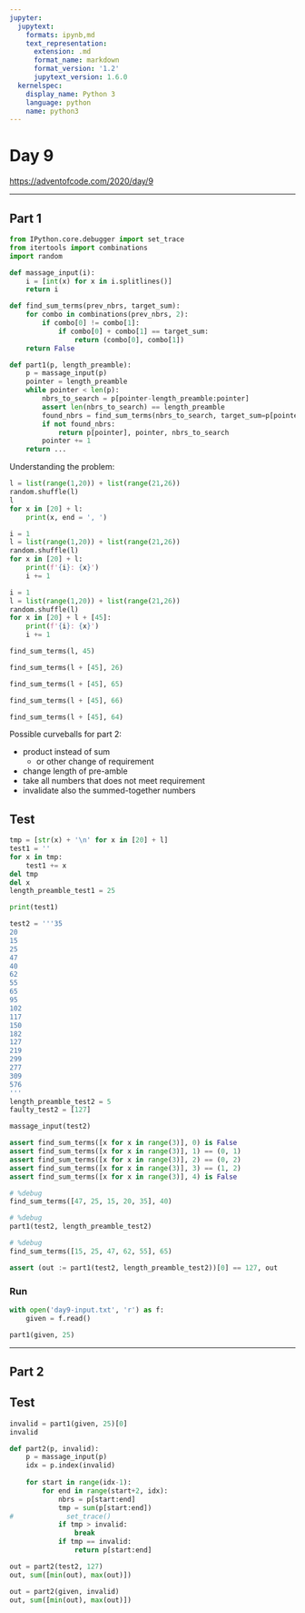 ```yaml
---
jupyter:
  jupytext:
    formats: ipynb,md
    text_representation:
      extension: .md
      format_name: markdown
      format_version: '1.2'
      jupytext_version: 1.6.0
  kernelspec:
    display_name: Python 3
    language: python
    name: python3
---
```


# Day 9

https://adventofcode.com/2020/day/9

---


## Part 1

```python
from IPython.core.debugger import set_trace
from itertools import combinations
import random
```

```python
def massage_input(i):
    i = [int(x) for x in i.splitlines()]
    return i
```

```python
def find_sum_terms(prev_nbrs, target_sum):
    for combo in combinations(prev_nbrs, 2):
        if combo[0] != combo[1]:
            if combo[0] + combo[1] == target_sum:
                return (combo[0], combo[1])
    return False
```

```python
def part1(p, length_preamble):
    p = massage_input(p)
    pointer = length_preamble
    while pointer < len(p):
        nbrs_to_search = p[pointer-length_preamble:pointer]
        assert len(nbrs_to_search) == length_preamble
        found_nbrs = find_sum_terms(nbrs_to_search, target_sum=p[pointer])
        if not found_nbrs:
            return p[pointer], pointer, nbrs_to_search
        pointer += 1
    return ...
```

Understanding the problem:

```python
l = list(range(1,20)) + list(range(21,26))
random.shuffle(l)
l
for x in [20] + l:
    print(x, end = ', ')
```

```python
i = 1
l = list(range(1,20)) + list(range(21,26))
random.shuffle(l)
for x in [20] + l:
    print(f'{i}: {x}')
    i += 1
```

```python
i = 1
l = list(range(1,20)) + list(range(21,26))
random.shuffle(l)
for x in [20] + l + [45]:
    print(f'{i}: {x}')
    i += 1
```

```python
find_sum_terms(l, 45)
```

```python
find_sum_terms(l + [45], 26)
```

```python
find_sum_terms(l + [45], 65)
```

```python
find_sum_terms(l + [45], 66)
```

```python
find_sum_terms(l + [45], 64)
```

Possible curveballs for part 2:

- product instead of sum
    - or other change of requirement
- change length of pre-amble
- take all numbers that does not meet requirement
- invalidate also the summed-together numbers


## Test

```python
tmp = [str(x) + '\n' for x in [20] + l]
test1 = ''
for x in tmp:
    test1 += x
del tmp
del x
length_preamble_test1 = 25
```

```python
print(test1)
```

```python
test2 = '''35
20
15
25
47
40
62
55
65
95
102
117
150
182
127
219
299
277
309
576
'''
length_preamble_test2 = 5
faulty_test2 = [127]
```

```python
massage_input(test2)
```

```python
assert find_sum_terms([x for x in range(3)], 0) is False
assert find_sum_terms([x for x in range(3)], 1) == (0, 1)
assert find_sum_terms([x for x in range(3)], 2) == (0, 2)
assert find_sum_terms([x for x in range(3)], 3) == (1, 2)
assert find_sum_terms([x for x in range(3)], 4) is False
```

```python
# %debug
find_sum_terms([47, 25, 15, 20, 35], 40)
```

```python
# %debug
part1(test2, length_preamble_test2)
```

```python
# %debug
find_sum_terms([15, 25, 47, 62, 55], 65)
```

```python
assert (out := part1(test2, length_preamble_test2))[0] == 127, out
```

### Run

```python
with open('day9-input.txt', 'r') as f:
    given = f.read()
```

```python
part1(given, 25)
```

---

## Part 2


## Test

```python
invalid = part1(given, 25)[0]
invalid
```

```python
def part2(p, invalid):
    p = massage_input(p)
    idx = p.index(invalid)
    
    for start in range(idx-1):
        for end in range(start+2, idx):
            nbrs = p[start:end]
            tmp = sum(p[start:end])
#             set_trace()
            if tmp > invalid:
                break
            if tmp == invalid:
                return p[start:end]
```

```python
out = part2(test2, 127)
out, sum([min(out), max(out)])
```

```python
out = part2(given, invalid)
out, sum([min(out), max(out)])
```
